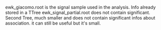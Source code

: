 ewk_giacomo.root is the signal sample used in the analysis. Info already stored in a TTree
ewk_signal_partial.root does not contain significant. Second Tree, much smaller and does not contain significant infos about association. it can still be useful but it's small.
